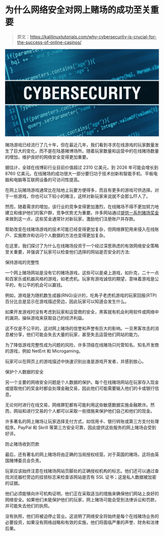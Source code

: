# 为什么网络安全对网上赌场的成功至关重要

> 原文：<https://kalilinuxtutorials.com/why-cybersecurity-is-crucial-for-the-success-of-online-casinos/>

[![](img/0448736b2cd27d2a6ed546e799e1116f.png)](https://blogger.googleusercontent.com/img/b/R29vZ2xl/AVvXsEhbJnwBvRlh8ARuDlgd713UNiKHLXqr6Xgk34kdIShBqtDEayAC-9fB2_ZZRKRcfcCPyWXm13m9J7m37DSsgql8wsPPr23wjAdhKEXLhnMRERms9pFLtwZnMx9Gh3ZaZU0bI4hHmX4Dmp7d79KSclAZxpesjhyNC_g9E3fagS70zPGS4fHnfMlh5qGe6g/s16000/cybersecurity.jpg)

赌场游戏已经流行了几十年，但在最近几年，我们看到寻求在线游戏的玩家数量发生了巨大的变化，而不是在陆基赌博场所。随着玩家数量和运营中的在线赌场数量的增加，维护良好的网络安全变得更加重要。

据估计，全球在线博彩行业目前价值超过 2310 亿美元，到 2026 年可能会增长到 8760 亿美元。在线赌场的成功很大一部分要归功于技术创新和智能手机、平板电脑和电脑等互联网设备的可访问性提高。

在网上玩赌场游戏通常比在陆地上玩要方便得多，而且有更多的游戏可供选择。对于一些游戏，你也可以下较小的赌注，这样对新玩家来说就不会那么吓人了。

然而，随着需求的增加，该行业的竞争变得更加激烈，在线赌场不得不更加努力地建立和维护他们的客户群，竞争优势尤为重要。许多网站通过[提供一系列赌场奖金](https://www.gambling.com/online-casinos/bonuses)来做到这一点，这些奖金通常针对新玩家，激励他们注册账户并存款。

帮助改变在线赌场游戏的技术可能已经变得更加复杂，但网络罪犯用来侵入在线账户、实施欺诈和访问个人数据的方法也变得更加复杂。

在这里，我们探讨了为什么在线赌场投资于一个经过深思熟虑的有效网络安全策略至关重要，并强调了玩家可以检查他们选择的网站是否安全的方法:

保持游戏的完整性

一个网上赌场网站是没有它的赌场游戏，这些可以是桌上游戏，如扑克，二十一点和百家乐或机器风格的游戏，如老虎机。玩家有游戏诚信的期望，意味着游戏是公平的，有公平的机会可以赢钱。

例如，游戏是为随机数生成器(RNG)设计的，吃角子老虎机游戏的玩家回报(RTP)百分比总是显示在游戏描述旁边，因此玩家可以知道会发生什么。

如果开发游戏时没有考虑到玩家和运营商的安全，黑客就有机会利用软件或网络中的漏洞，操纵游戏来获取自己的经济利益。

这不仅是不公平的，这对网上赌场的信誉和声誉有巨大的影响。一旦黑客攻击的消息被分享，他们可能会失去大量的玩家，甚至失去运营他们网站的能力。

为了降低游戏完整性成为问题的风险，许多顶级在线赌场只托管知名、知名开发商的游戏，例如 NetEnt 和 Microgaming。

玩家可以在网页上的游戏描述中快速识别出谁是游戏开发者，并感到放心。

保护个人数据的安全

另一个主要的网络安全问题是个人数据的保护。每个在线赌场网站在玩家存入现金或提取他们的奖金时都会处理金融交易，因此他们可能需要输入他们的卡或银行信息。

无论何时进行在线交易，网络罪犯都有可能利用这些敏感数据实施金融欺诈。然而，网站和进行交易的个人都可以采取一些措施来保护他们自己和他们的现金。

许多著名的网上赌场让玩家选择支付方式，如信用卡、银行转账或第三方支付处理程序。PayPal 和 Skrill 等第三方安全可靠，因此提供这些服务的网上赌场会受到好评。

防止赌场收到罚款

最后，还有著名的网上赌场将由正确的当局授权经营。对于英国的赌场，这将由英国赌博委员会负责。

玩家应该始终注意在线赌场网站页脚处的正确授权机构的标志。他们还可以通过查找浏览器栏旁边的挂锁标志来检查该网站是否有 SSL 证书；这是私人数据被加密的证据。

他们必须能够向许可机构证明，他们正在采取适当的措施来确保他们网站上良好的网络安全。如果他们未能保护他们的玩家，网上赌场可能会受到法律诉讼和罚款，并可能失去他们的执照。

没有执照，他们将被迫停止营业。这说明了网络安全将始终是每个在线赌场业务的必要投资，如果没有网络战略和有效的实施，他们将面临严重的声誉、财务和法律后果。